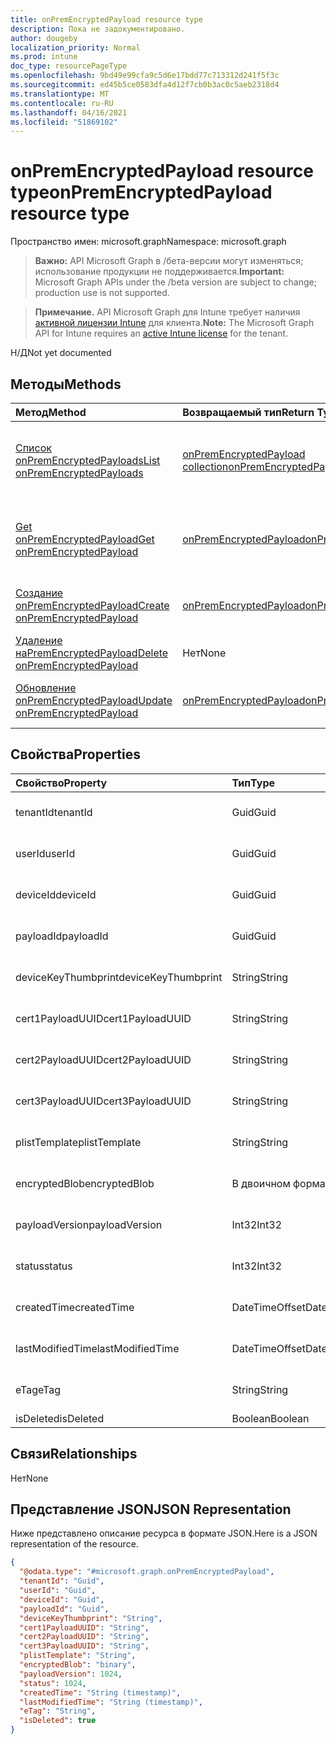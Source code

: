 ```yaml
---
title: onPremEncryptedPayload resource type
description: Пока не задокументировано.
author: dougeby
localization_priority: Normal
ms.prod: intune
doc_type: resourcePageType
ms.openlocfilehash: 9bd49e99cfa9c5d6e17bdd77c713312d241f5f3c
ms.sourcegitcommit: ed45b5ce0583dfa4d12f7cb0b3ac0c5aeb2318d4
ms.translationtype: MT
ms.contentlocale: ru-RU
ms.lasthandoff: 04/16/2021
ms.locfileid: "51869102"
---
```

# <a name="onpremencryptedpayload-resource-type"></a><span data-ttu-id="7edfa-103">onPremEncryptedPayload resource type</span><span class="sxs-lookup"><span data-stu-id="7edfa-103">onPremEncryptedPayload resource type</span></span>

<span data-ttu-id="7edfa-104">Пространство имен: microsoft.graph</span><span class="sxs-lookup"><span data-stu-id="7edfa-104">Namespace: microsoft.graph</span></span>

> <span data-ttu-id="7edfa-105">**Важно:** API Microsoft Graph в /бета-версии могут изменяться; использование продукции не поддерживается.</span><span class="sxs-lookup"><span data-stu-id="7edfa-105">**Important:** Microsoft Graph APIs under the /beta version are subject to change; production use is not supported.</span></span>

> <span data-ttu-id="7edfa-106">**Примечание.** API Microsoft Graph для Intune требует наличия [активной лицензии Intune](https://go.microsoft.com/fwlink/?linkid=839381) для клиента.</span><span class="sxs-lookup"><span data-stu-id="7edfa-106">**Note:** The Microsoft Graph API for Intune requires an [active Intune license](https://go.microsoft.com/fwlink/?linkid=839381) for the tenant.</span></span>

<span data-ttu-id="7edfa-107">Н/Д</span><span class="sxs-lookup"><span data-stu-id="7edfa-107">Not yet documented</span></span>

## <a name="methods"></a><span data-ttu-id="7edfa-108">Методы</span><span class="sxs-lookup"><span data-stu-id="7edfa-108">Methods</span></span>
|<span data-ttu-id="7edfa-109">Метод</span><span class="sxs-lookup"><span data-stu-id="7edfa-109">Method</span></span>|<span data-ttu-id="7edfa-110">Возвращаемый тип</span><span class="sxs-lookup"><span data-stu-id="7edfa-110">Return Type</span></span>|<span data-ttu-id="7edfa-111">Описание</span><span class="sxs-lookup"><span data-stu-id="7edfa-111">Description</span></span>|
|:---|:---|:---|
|[<span data-ttu-id="7edfa-112">Список onPremEncryptedPayloads</span><span class="sxs-lookup"><span data-stu-id="7edfa-112">List onPremEncryptedPayloads</span></span>](../api/intune-raimportcerts-onpremencryptedpayload-list.md)|<span data-ttu-id="7edfa-113">[onPremEncryptedPayload collection](../resources/intune-raimportcerts-onpremencryptedpayload.md)</span><span class="sxs-lookup"><span data-stu-id="7edfa-113">[onPremEncryptedPayload](../resources/intune-raimportcerts-onpremencryptedpayload.md) collection</span></span>|<span data-ttu-id="7edfa-114">Список свойств и связей объектов [onPremEncryptedPayload.](../resources/intune-raimportcerts-onpremencryptedpayload.md)</span><span class="sxs-lookup"><span data-stu-id="7edfa-114">List properties and relationships of the [onPremEncryptedPayload](../resources/intune-raimportcerts-onpremencryptedpayload.md) objects.</span></span>|
|[<span data-ttu-id="7edfa-115">Get onPremEncryptedPayload</span><span class="sxs-lookup"><span data-stu-id="7edfa-115">Get onPremEncryptedPayload</span></span>](../api/intune-raimportcerts-onpremencryptedpayload-get.md)|[<span data-ttu-id="7edfa-116">onPremEncryptedPayload</span><span class="sxs-lookup"><span data-stu-id="7edfa-116">onPremEncryptedPayload</span></span>](../resources/intune-raimportcerts-onpremencryptedpayload.md)|<span data-ttu-id="7edfa-117">Чтение свойств и связей [объекта onPremEncryptedPayload.](../resources/intune-raimportcerts-onpremencryptedpayload.md)</span><span class="sxs-lookup"><span data-stu-id="7edfa-117">Read properties and relationships of the [onPremEncryptedPayload](../resources/intune-raimportcerts-onpremencryptedpayload.md) object.</span></span>|
|[<span data-ttu-id="7edfa-118">Создание onPremEncryptedPayload</span><span class="sxs-lookup"><span data-stu-id="7edfa-118">Create onPremEncryptedPayload</span></span>](../api/intune-raimportcerts-onpremencryptedpayload-create.md)|[<span data-ttu-id="7edfa-119">onPremEncryptedPayload</span><span class="sxs-lookup"><span data-stu-id="7edfa-119">onPremEncryptedPayload</span></span>](../resources/intune-raimportcerts-onpremencryptedpayload.md)|<span data-ttu-id="7edfa-120">Создание нового [объекта onPremEncryptedPayload.](../resources/intune-raimportcerts-onpremencryptedpayload.md)</span><span class="sxs-lookup"><span data-stu-id="7edfa-120">Create a new [onPremEncryptedPayload](../resources/intune-raimportcerts-onpremencryptedpayload.md) object.</span></span>|
|[<span data-ttu-id="7edfa-121">Удаление наPremEncryptedPayload</span><span class="sxs-lookup"><span data-stu-id="7edfa-121">Delete onPremEncryptedPayload</span></span>](../api/intune-raimportcerts-onpremencryptedpayload-delete.md)|<span data-ttu-id="7edfa-122">Нет</span><span class="sxs-lookup"><span data-stu-id="7edfa-122">None</span></span>|<span data-ttu-id="7edfa-123">Удаляет [onPremEncryptedPayload](../resources/intune-raimportcerts-onpremencryptedpayload.md).</span><span class="sxs-lookup"><span data-stu-id="7edfa-123">Deletes a [onPremEncryptedPayload](../resources/intune-raimportcerts-onpremencryptedpayload.md).</span></span>|
|[<span data-ttu-id="7edfa-124">Обновление onPremEncryptedPayload</span><span class="sxs-lookup"><span data-stu-id="7edfa-124">Update onPremEncryptedPayload</span></span>](../api/intune-raimportcerts-onpremencryptedpayload-update.md)|[<span data-ttu-id="7edfa-125">onPremEncryptedPayload</span><span class="sxs-lookup"><span data-stu-id="7edfa-125">onPremEncryptedPayload</span></span>](../resources/intune-raimportcerts-onpremencryptedpayload.md)|<span data-ttu-id="7edfa-126">Обновление свойств объекта [onPremEncryptedPayload.](../resources/intune-raimportcerts-onpremencryptedpayload.md)</span><span class="sxs-lookup"><span data-stu-id="7edfa-126">Update the properties of a [onPremEncryptedPayload](../resources/intune-raimportcerts-onpremencryptedpayload.md) object.</span></span>|

## <a name="properties"></a><span data-ttu-id="7edfa-127">Свойства</span><span class="sxs-lookup"><span data-stu-id="7edfa-127">Properties</span></span>
|<span data-ttu-id="7edfa-128">Свойство</span><span class="sxs-lookup"><span data-stu-id="7edfa-128">Property</span></span>|<span data-ttu-id="7edfa-129">Тип</span><span class="sxs-lookup"><span data-stu-id="7edfa-129">Type</span></span>|<span data-ttu-id="7edfa-130">Описание</span><span class="sxs-lookup"><span data-stu-id="7edfa-130">Description</span></span>|
|:---|:---|:---|
|<span data-ttu-id="7edfa-131">tenantId</span><span class="sxs-lookup"><span data-stu-id="7edfa-131">tenantId</span></span>|<span data-ttu-id="7edfa-132">Guid</span><span class="sxs-lookup"><span data-stu-id="7edfa-132">Guid</span></span>|<span data-ttu-id="7edfa-133">Пока не задокументировано.</span><span class="sxs-lookup"><span data-stu-id="7edfa-133">Not yet documented</span></span>|
|<span data-ttu-id="7edfa-134">userId</span><span class="sxs-lookup"><span data-stu-id="7edfa-134">userId</span></span>|<span data-ttu-id="7edfa-135">Guid</span><span class="sxs-lookup"><span data-stu-id="7edfa-135">Guid</span></span>|<span data-ttu-id="7edfa-136">Пока не задокументировано.</span><span class="sxs-lookup"><span data-stu-id="7edfa-136">Not yet documented</span></span>|
|<span data-ttu-id="7edfa-137">deviceId</span><span class="sxs-lookup"><span data-stu-id="7edfa-137">deviceId</span></span>|<span data-ttu-id="7edfa-138">Guid</span><span class="sxs-lookup"><span data-stu-id="7edfa-138">Guid</span></span>|<span data-ttu-id="7edfa-139">Пока не задокументировано.</span><span class="sxs-lookup"><span data-stu-id="7edfa-139">Not yet documented</span></span>|
|<span data-ttu-id="7edfa-140">payloadId</span><span class="sxs-lookup"><span data-stu-id="7edfa-140">payloadId</span></span>|<span data-ttu-id="7edfa-141">Guid</span><span class="sxs-lookup"><span data-stu-id="7edfa-141">Guid</span></span>|<span data-ttu-id="7edfa-142">Пока не задокументировано.</span><span class="sxs-lookup"><span data-stu-id="7edfa-142">Not yet documented</span></span>|
|<span data-ttu-id="7edfa-143">deviceKeyThumbprint</span><span class="sxs-lookup"><span data-stu-id="7edfa-143">deviceKeyThumbprint</span></span>|<span data-ttu-id="7edfa-144">String</span><span class="sxs-lookup"><span data-stu-id="7edfa-144">String</span></span>|<span data-ttu-id="7edfa-145">Пока не задокументировано.</span><span class="sxs-lookup"><span data-stu-id="7edfa-145">Not yet documented</span></span>|
|<span data-ttu-id="7edfa-146">cert1PayloadUUID</span><span class="sxs-lookup"><span data-stu-id="7edfa-146">cert1PayloadUUID</span></span>|<span data-ttu-id="7edfa-147">String</span><span class="sxs-lookup"><span data-stu-id="7edfa-147">String</span></span>|<span data-ttu-id="7edfa-148">Пока не задокументировано.</span><span class="sxs-lookup"><span data-stu-id="7edfa-148">Not yet documented</span></span>|
|<span data-ttu-id="7edfa-149">cert2PayloadUUID</span><span class="sxs-lookup"><span data-stu-id="7edfa-149">cert2PayloadUUID</span></span>|<span data-ttu-id="7edfa-150">String</span><span class="sxs-lookup"><span data-stu-id="7edfa-150">String</span></span>|<span data-ttu-id="7edfa-151">Пока не задокументировано.</span><span class="sxs-lookup"><span data-stu-id="7edfa-151">Not yet documented</span></span>|
|<span data-ttu-id="7edfa-152">cert3PayloadUUID</span><span class="sxs-lookup"><span data-stu-id="7edfa-152">cert3PayloadUUID</span></span>|<span data-ttu-id="7edfa-153">String</span><span class="sxs-lookup"><span data-stu-id="7edfa-153">String</span></span>|<span data-ttu-id="7edfa-154">Пока не задокументировано.</span><span class="sxs-lookup"><span data-stu-id="7edfa-154">Not yet documented</span></span>|
|<span data-ttu-id="7edfa-155">plistTemplate</span><span class="sxs-lookup"><span data-stu-id="7edfa-155">plistTemplate</span></span>|<span data-ttu-id="7edfa-156">String</span><span class="sxs-lookup"><span data-stu-id="7edfa-156">String</span></span>|<span data-ttu-id="7edfa-157">Пока не задокументировано.</span><span class="sxs-lookup"><span data-stu-id="7edfa-157">Not yet documented</span></span>|
|<span data-ttu-id="7edfa-158">encryptedBlob</span><span class="sxs-lookup"><span data-stu-id="7edfa-158">encryptedBlob</span></span>|<span data-ttu-id="7edfa-159">В двоичном формате</span><span class="sxs-lookup"><span data-stu-id="7edfa-159">Binary</span></span>|<span data-ttu-id="7edfa-160">Пока не задокументировано.</span><span class="sxs-lookup"><span data-stu-id="7edfa-160">Not yet documented</span></span>|
|<span data-ttu-id="7edfa-161">payloadVersion</span><span class="sxs-lookup"><span data-stu-id="7edfa-161">payloadVersion</span></span>|<span data-ttu-id="7edfa-162">Int32</span><span class="sxs-lookup"><span data-stu-id="7edfa-162">Int32</span></span>|<span data-ttu-id="7edfa-163">Пока не задокументировано.</span><span class="sxs-lookup"><span data-stu-id="7edfa-163">Not yet documented</span></span>|
|<span data-ttu-id="7edfa-164">status</span><span class="sxs-lookup"><span data-stu-id="7edfa-164">status</span></span>|<span data-ttu-id="7edfa-165">Int32</span><span class="sxs-lookup"><span data-stu-id="7edfa-165">Int32</span></span>|<span data-ttu-id="7edfa-166">Пока не задокументировано.</span><span class="sxs-lookup"><span data-stu-id="7edfa-166">Not yet documented</span></span>|
|<span data-ttu-id="7edfa-167">createdTime</span><span class="sxs-lookup"><span data-stu-id="7edfa-167">createdTime</span></span>|<span data-ttu-id="7edfa-168">DateTimeOffset</span><span class="sxs-lookup"><span data-stu-id="7edfa-168">DateTimeOffset</span></span>|<span data-ttu-id="7edfa-169">Пока не задокументировано.</span><span class="sxs-lookup"><span data-stu-id="7edfa-169">Not yet documented</span></span>|
|<span data-ttu-id="7edfa-170">lastModifiedTime</span><span class="sxs-lookup"><span data-stu-id="7edfa-170">lastModifiedTime</span></span>|<span data-ttu-id="7edfa-171">DateTimeOffset</span><span class="sxs-lookup"><span data-stu-id="7edfa-171">DateTimeOffset</span></span>|<span data-ttu-id="7edfa-172">Пока не задокументировано.</span><span class="sxs-lookup"><span data-stu-id="7edfa-172">Not yet documented</span></span>|
|<span data-ttu-id="7edfa-173">eTag</span><span class="sxs-lookup"><span data-stu-id="7edfa-173">eTag</span></span>|<span data-ttu-id="7edfa-174">String</span><span class="sxs-lookup"><span data-stu-id="7edfa-174">String</span></span>|<span data-ttu-id="7edfa-175">Пока не задокументировано.</span><span class="sxs-lookup"><span data-stu-id="7edfa-175">Not yet documented</span></span>|
|<span data-ttu-id="7edfa-176">isDeleted</span><span class="sxs-lookup"><span data-stu-id="7edfa-176">isDeleted</span></span>|<span data-ttu-id="7edfa-177">Boolean</span><span class="sxs-lookup"><span data-stu-id="7edfa-177">Boolean</span></span>|<span data-ttu-id="7edfa-178">Н/Д</span><span class="sxs-lookup"><span data-stu-id="7edfa-178">Not yet documented</span></span>|

## <a name="relationships"></a><span data-ttu-id="7edfa-179">Связи</span><span class="sxs-lookup"><span data-stu-id="7edfa-179">Relationships</span></span>
<span data-ttu-id="7edfa-180">Нет</span><span class="sxs-lookup"><span data-stu-id="7edfa-180">None</span></span>

## <a name="json-representation"></a><span data-ttu-id="7edfa-181">Представление JSON</span><span class="sxs-lookup"><span data-stu-id="7edfa-181">JSON Representation</span></span>
<span data-ttu-id="7edfa-182">Ниже представлено описание ресурса в формате JSON.</span><span class="sxs-lookup"><span data-stu-id="7edfa-182">Here is a JSON representation of the resource.</span></span>
<!-- {
  "blockType": "resource",
  "keyProperty": "id",
  "@odata.type": "microsoft.graph.onPremEncryptedPayload"
}
-->
``` json
{
  "@odata.type": "#microsoft.graph.onPremEncryptedPayload",
  "tenantId": "Guid",
  "userId": "Guid",
  "deviceId": "Guid",
  "payloadId": "Guid",
  "deviceKeyThumbprint": "String",
  "cert1PayloadUUID": "String",
  "cert2PayloadUUID": "String",
  "cert3PayloadUUID": "String",
  "plistTemplate": "String",
  "encryptedBlob": "binary",
  "payloadVersion": 1024,
  "status": 1024,
  "createdTime": "String (timestamp)",
  "lastModifiedTime": "String (timestamp)",
  "eTag": "String",
  "isDeleted": true
}
```




